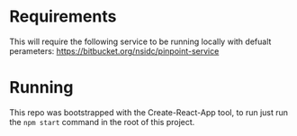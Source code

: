 # Requirements

This will require the following service to be running locally with defualt perameters: https://bitbucket.org/nsidc/pinpoint-service

# Running 

This repo was bootstrapped with the Create-React-App tool, to run just run the `npm start` command in the root of this project.
